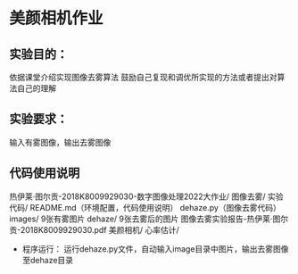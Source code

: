 # 美颜相机作业

## 实验目的：

依据课堂介绍实现图像去雾算法
鼓励自己复现和调优所实现的方法或者提出对算法自己的理解

## 实验要求：

输入有雾图像，输出去雾图像

## 代码使用说明

热伊莱·图尔贡-2018K8009929030-数字图像处理2022大作业/
        图像去雾/
                实验代码/
                        README.md（环境配置，代码使用说明）
                        dehaze.py（图像去雾代码）
                        images/
                                9张有雾图片
                        dehaze/
                                9张去雾后的图片
                图像去雾实验报告-热伊莱·图尔贡-2018K8009929030.pdf
        美颜相机/
        心率估计/

- 程序运行：
  运行dehaze.py文件，自动输入image目录中图片，输出去雾图像至dehaze目录
